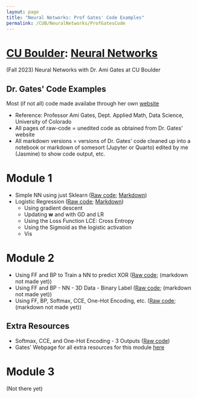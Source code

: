```yaml
---
layout: page
title: "Neural Networks: Prof Gates' Code Examples"
permalink: /CUB/NeuralNetworks/ProfGatesCode
---
```

# [CU Boulder](../../CUB.md): [Neural Networks](NeuralNets.md)
(Fall 2023) Neural Networks with Dr. Ami Gates at CU Boulder

## Dr. Gates' Code Examples

Most (if not all) code made availabe through her own [website](https://gatesboltonanalytics.com/)

- Reference: Professor Ami Gates, Dept. Applied Math, Data Science, University of Colorado
- All pages of raw-code = unedited code as obtained from Dr. Gates' website
- All markdown versions = versions of Dr. Gates' code cleaned up into a notebook or markdown of somesort (Jupyter or Quarto) edited by me (Jasmine) to show code output, etc.

# Module 1

- Simple NN using just Sklearn ([Raw code](raw_code/Module1/NN_Just_sklearn_Gates.html); [Markdown](mrkdwn/NN_Just_sklearn_Gates.html))
- Logistic Regression ([Raw code](raw_code/Module1/LogReg_gates.html); [Markdown](mrkdwn/LogReg_gates.html))
    - Using gradient descent
    - Updating **w** and with GD and LR
    - Using the Loss Function LCE: Cross Entropy
    - Using the Sigmoid as the logistic activation
    - Vis

# Module 2

- Using FF and BP to Train a NN to predict XOR ([Raw code](raw_code/Module2/XOR_NN.html); (markdown not made yet))
- Using FF and BP - NN - 3D Data - Binary Label ([Raw code](raw_code/Module2/Mod2_3D_binary.html); (markdown not made yet))
- Using FF, BP, Softmax, CCE, One-Hot Encoding, etc. ([Raw code](raw_code/Module2/Multinomial_NN.html); (markdown not made yet))

## Extra Resources

- Softmax, CCE, and One-Hot Encoding - 3 Outputs ([Raw code](raw_code/Module2/Extra-3Outputs.html))
- Gates' Webpage for all extra resources for this module [here](https://gatesboltonanalytics.com/?page_id=680)


# Module 3

(Not there yet)